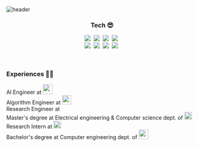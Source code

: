 ![header](https://capsule-render.vercel.app/api?type=rect&color=gradient&height=150&section=header&text=%20%20Sunho%20Kim%20%20&fontSize=40&textBg=true&fontAlign=30&desc=3D%20Vision%20Engineer&animation=twinkling&descAlign=65)


<h3 align="center"> Tech 😎 </h3>

<p align="center">
  <img src="https://img.shields.io/badge/C++-00599C?style=flat-square&logo=C%2B%2B&logoColor=white"/></a>&nbsp 
  <img src="https://img.shields.io/badge/Python-3766AB?style=flat-square&logo=Python&logoColor=white"/></a>&nbsp 
  <img src="https://img.shields.io/badge/C-A8B9CC?style=flat-square&logo=C&logoColor=white"/></a>&nbsp 
  <img src="https://img.shields.io/badge/Flutter-02569B?style=flat-square&logo=Flutter&logoColor=white"/></a>&nbsp 
  <br>
  <img src="https://img.shields.io/badge/OpenCV-5C3EE8?style=flat-square&logo=opencv&logoColor=white"/></a>&nbsp 
  <img src="https://img.shields.io/badge/CUDA-76B900?style=flat-square&logo=NVIDIA&logoColor=white"/></a>&nbsp 
  <img src="https://img.shields.io/badge/ROS-22314E?style=flat-square&logo=ROS&logoColor=white"/></a>&nbsp
  <img src="https://img.shields.io/badge/PyTorch-EE4C2C?style=flat-square&logo=PyTorch&logoColor=white"/></a>&nbsp 
</p>


<br/>
<h3 align="left"> Experiences 👨‍💻</h3>
<p align="left">
  AI Engineer at  <img src="https://user-images.githubusercontent.com/7986113/177697099-3d6b5fd9-d3fe-49c2-a820-980d48331bdb.png" height="26"/><br>
  Algorithm Engineer at  <img src="https://www.jetro.go.jp/ext_images/_Newsroom/2017/1st/0123_a.png" height="24" /><br>
  Research Engineer at <img src="http://interbattery.or.kr/wp-content/uploads/kboard_thumbnails/16/202105/60a24773e55263318949.jpg" height="13"/><br>
  Master's degree at Electrical engineering & Computer science dept. of <img src="https://encrypted-tbn0.gstatic.com/images?q=tbn:ANd9GcS4ImoTLTQWA7kKbBTN_geACJVIATuXgM6ie27RM-RRd372PXx3iaT0Lu1bvgVogAViAg&usqp=CAU" height="20"/><br>
  Research Intern at <img src="https://itc.kaist.ac.kr/resources/wis-layout/images/common/logo.png" height="20"/><br>
  Bachelor's degree at Computer engineering dept. of <img src="https://blog.kakaocdn.net/dn/coVobL/btqyLKpKwtO/HkzwTCRHr4BQh7qwqEBkE0/img.jpg" height="25"/> <br>
</p>
